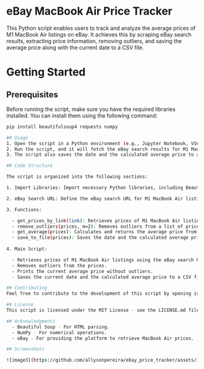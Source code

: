 #  eBay MacBook Air Price Tracker

This Python script enables users to track and analyze the average prices of M1 MacBook Air listings on eBay. It achieves this by scraping eBay search results, extracting price information, removing outliers, and saving the average price along with the current date to a CSV file.

# Getting Started

## Prerequisites
Before running the script, make sure you have the required libraries installed. You can install them using the following command:

```bash
pip install beautifulsoup4 requests numpy

## Usage
1. Open the script in a Python environment (e.g., Jupyter Notebook, VSCode).
2. Run the script, and it will fetch the eBay search results for M1 MacBook Air listings, process the prices, and display the current average price without outliers.
3. The script also saves the date and the calculated average price to a CSV file named prices.csv for future reference.

## Code Structure

The script is organized into the following sections:

1. Import Libraries: Import necessary Python libraries, including BeautifulSoup, requests, numpy, csv, and datetime.

2. eBay Search URL: Define the eBay search URL for M1 MacBook Air listings.

3. Functions:

  - get_prices_by_link(link): Retrieves prices of M1 MacBook Air listings from the eBay search page.
  - remove_outliers(prices, m=2): Removes outliers from a list of prices using numpy.
  - get_average(prices): Calculates and returns the average price from a list of prices.
  - save_to_file(prices): Saves the date and the calculated average price to a CSV file.
  
4. Main Script:

  - Retrieves prices of M1 MacBook Air listings using the eBay search URL.
  - Removes outliers from the prices.
  - Prints the current average price without outliers.
  - Saves the current date and the calculated average price to a CSV file.

## Contributing
Feel free to contribute to the development of this script by opening issues or submitting pull requests.

## License
This script is licensed under the MIT License - see the LICENSE.md file for details.

## Acknowledgments
  - Beautiful Soup - For HTML parsing.
  - NumPy - For numerical operations.
  - eBay - For providing the platform to retrieve MacBook Air prices.

## Screenshots

![image3](https://github.com/allysonpereira/ebay_price_tracker/assets/113621581/7e4fc00f-e95d-4cf5-b0a9-4eee2a78b4c9)
